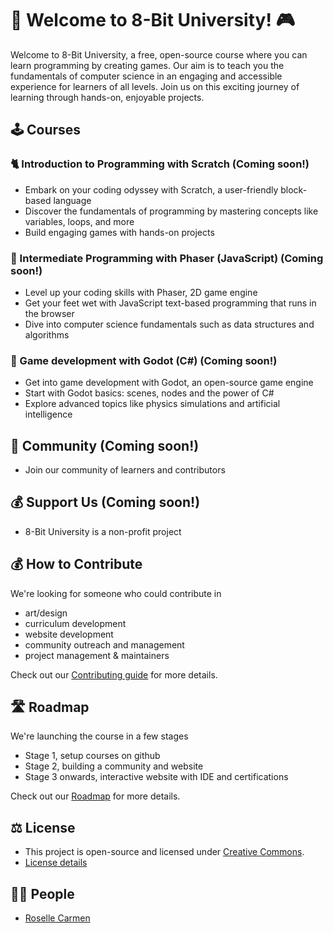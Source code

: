 # 🚀 Welcome to 8-Bit University! 🎮
Welcome to 8-Bit University, a free, open-source course where you can learn programming by creating games. Our aim is to teach you the fundamentals of computer science in an engaging and accessible experience for learners of all levels. Join us on this exciting journey of learning through hands-on, enjoyable projects.

## 🕹️ Courses

### 🐈 Introduction to Programming with Scratch (Coming soon!)
- Embark on your coding odyssey with Scratch, a user-friendly block-based language
- Discover the fundamentals of programming by mastering concepts like variables, loops, and more
- Build engaging games with hands-on projects

### 👾 Intermediate Programming with Phaser (JavaScript) (Coming soon!)
- Level up your coding skills with Phaser, 2D game engine
- Get your feet wet with JavaScript text-based programming that runs in the browser
- Dive into computer science fundamentals such as data structures and algorithms

### 🤖 Game development with Godot (C#) (Coming soon!)
- Get into game development with Godot, an open-source game engine
- Start with Godot basics: scenes, nodes and the power of C#
- Explore advanced topics like physics simulations and artificial intelligence 

## 👯 Community (Coming soon!)
- Join our community of learners and contributors

## 💰 Support Us (Coming soon!)
- 8-Bit University is a non-profit project

## 💰 How to Contribute
We're looking for someone who could contribute in
- art/design
- curriculum development
- website development
- community outreach and management
- project management & maintainers

Check out our [Contributing guide](https://github.com/8bituniversity/8bituni/blob/main/.github/CONTRIBUTING.md) for more details.

## 🛣️ Roadmap
We're launching the course in a few stages
- Stage 1, setup courses on github
- Stage 2, building a community and website
- Stage 3 onwards, interactive website with IDE and certifications

Check out our [Roadmap](https://github.com/8bituniversity/8bituni/blob/main/.github/roadmap.md) for more details.

## ⚖️ License
- This project is open-source and licensed under [Creative Commons](https://github.com/8bituniversity/8bituni/blob/main/.github/LICENSE.md).
- [License details](https://github.com/8bituniversity/8bituni/blob/main/.github/LICENSE.md)

## 💃🏿 People
- [Roselle Carmen](https://github.com/aninternetian)
